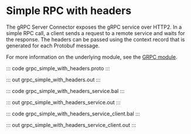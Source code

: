 # Simple RPC with headers

The gRPC Server Connector exposes the gRPC service over HTTP2. In a simple RPC call, a client sends a request to a remote service and waits for the response. The headers can be passed using the context record that is generated for each Protobuf message.

For more information on the underlying module, see the [GRPC module](https://lib.ballerina.io/ballerina/grpc/latest/).

::: code grpc_simple_with_headers.proto :::

::: out grpc_simple_with_headers.out :::

::: code grpc_simple_with_headers_service.bal :::

::: out grpc_simple_with_headers_service.out :::

::: code grpc_simple_with_headers_service_client.bal :::

::: out grpc_simple_with_headers_service_client.out :::